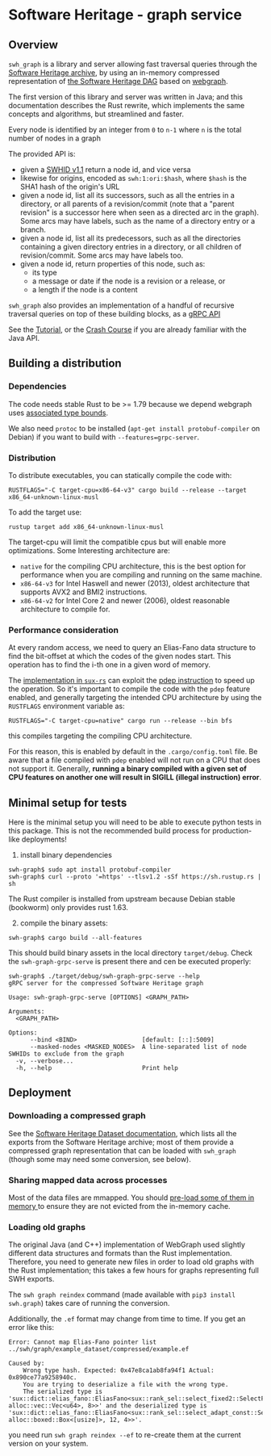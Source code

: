 # Software Heritage - graph service

## Overview

`swh_graph` is a library and server allowing fast traversal queries through the
[Software Heritage archive](https://archive.softwareheritage.org/), by using an in-memory
compressed representation of [the Software Heritage DAG](https://docs.softwareheritage.org/devel/swh-model/data-model.html)
based on [webgraph](https://docs.rs/webgraph).

The first version of this library and server was written in Java; and this documentation
describes the Rust rewrite, which implements the same concepts and algorithms, but
streamlined and faster.

Every node is identified by an integer from `0` to `n-1` where `n` is the total
number of nodes in a graph

The provided API is:

* given a [SWHID v1.1](https://www.swhid.org/specification/v1.1/) return a node id,
  and vice versa
* likewise for origins, encoded as `swh:1:ori:$hash`, where `$hash` is the SHA1 hash of the origin's URL
* given a node id, list all its successors, such as all the entries in a directory, or all
  parents of a revision/commit (note that a "parent revision" is a successor here when
  seen as a directed arc in the graph). Some arcs may have labels, such as the name of
  a directory entry or a branch.
* given a node id, list all its predecessors, such as all the directories containing a given
  directory entries in a directory, or all children of revision/commit. Some arcs may have
  labels too.
* given a node id, return properties of this node, such as:
  * its type
  * a message or date if the node is a revision or a release, or
  * a length if the node is a content

`swh_graph` also provides an implementation of a handful of recursive traversal queries
on top of these building blocks, as a [gRPC API](https://docs.softwareheritage.org/devel/swh-graph/grpc-api.html)

See the [Tutorial](crate::_tutorial), or the [Crash Course](crate::_crash_course) if you
are already familiar with the Java API.

## Building a distribution

### Dependencies
The code needs stable Rust to be >= 1.79 because we depend webgraph uses
[associated type bounds](https://github.com/rust-lang/rust/issues/52662).

We also need `protoc` to be installed (`apt-get install protobuf-compiler` on Debian)
if you want to build with `--features=grpc-server`.

### Distribution
To distribute executables, you can statically compile the code with:
```text
RUSTFLAGS="-C target-cpu=x86-64-v3" cargo build --release --target x86_64-unknown-linux-musl
```
To add the target use:
```text
rustup target add x86_64-unknown-linux-musl
```
The target-cpu will limit the compatible cpus but will enable more optimizations.
Some Interesting architecture are:
- `native` for the compiling CPU architecture, this is the best option for
   performance when you are compiling and running on the same machine.
- `x86-64-v3` for Intel Haswell and newer (2013), oldest architecture that
   supports AVX2 and BMI2 instructions.
- `x86-64-v2` for Intel Core 2 and newer (2006), oldest reasonable architecture
   to compile for.

### Performance consideration
At every random access, we need to query an Elias-Fano data structure to find the bit-offset at
which the codes of the given nodes start. This operation has to find the i-th
one in a given word of memory.

The [implementation in `sux-rs`](https://github.com/vigna/sux-rs/blob/25fbdf42024b6cbe98741bd0d8135f3188293677/src/utils.rs#L26)
can exploit the [pdep instruction](https://www.felixcloutier.com/x86/pdep) to speed up the operation.
So it's important to compile the code with the `pdep` feature enabled, and generally
targeting the intended CPU architecture by using the `RUSTFLAGS` environment variable as:
```text
RUSTFLAGS="-C target-cpu=native" cargo run --release --bin bfs
```
this compiles targeting the compiling CPU architecture.

For this reason, this is enabled by default in the `.cargo/config.toml` file.
Be aware that a file compiled with `pdep` enabled will not run on a CPU that does not support it.
Generally, **running a binary compiled with a given set of CPU features on another one
will result in SIGILL (illegal instruction) error**.

## Minimal setup for tests

Here is the minimal setup you will need to be able to execute python tests in this package.
This is not the recommended build process for production-like deployments!

1. install binary dependencies

```text
swh-graph$ sudo apt install protobuf-compiler
swh-graph$ curl --proto '=https' --tlsv1.2 -sSf https://sh.rustup.rs | sh
```
The Rust compiler is installed from upstream because Debian stable (bookworm) only provides rust 1.63.


2. compile the binary assets:

```text
swh-graph$ cargo build --all-features
```

This should build binary assets in the local directory `target/debug`. Check
the `swh-graph-grpc-serve` is present there and cen be executed properly:

```text
swh-graph$ ./target/debug/swh-graph-grpc-serve --help
gRPC server for the compressed Software Heritage graph

Usage: swh-graph-grpc-serve [OPTIONS] <GRAPH_PATH>

Arguments:
  <GRAPH_PATH>

Options:
      --bind <BIND>                  [default: [::]:5009]
      --masked-nodes <MASKED_NODES>  A line-separated list of node SWHIDs to exclude from the graph
  -v, --verbose...
  -h, --help                         Print help
```

## Deployment

### Downloading a compressed graph

See the [Software Heritage Dataset documentation](https://docs.softwareheritage.org/devel/swh-dataset/graph/dataset.html),
which lists all the exports from the Software Heritage archive; most of them provide
a compressed graph representation that can be loaded with `swh_graph` (though some may
need some conversion, see below).

### Sharing mapped data across processes

Most of the data files are mmapped. You should [pre-load some of them in memory
](https://docs.softwareheritage.org/devel/swh-graph/memory.html#sharing-mapped-data-across-processes)
to ensure they are not evicted from the in-memory cache.

### Loading old graphs

The original Java (and C++) implementation of WebGraph used slightly different
data structures and formats than the Rust implementation.
Therefore, you need to generate new files in order to load old graphs with the Rust
implementation; this takes a few hours for graphs representing full SWH exports.

The `swh graph reindex` command (made available with `pip3 install swh.graph`)
takes care of running the conversion.

Additionally, the `.ef` format may change from time to time. If you get an error
like this:

```text
Error: Cannot map Elias-Fano pointer list ../swh/graph/example_dataset/compressed/example.ef

Caused by:
    Wrong type hash. Expected: 0x47e8ca1ab8fa94f1 Actual: 0x890ce77a9258940c.
    You are trying to deserialize a file with the wrong type.
    The serialized type is 'sux::dict::elias_fano::EliasFano<sux::rank_sel::select_fixed2::SelectFixed2<sux::bits::bit_vec::CountBitVec, alloc::vec::Vec<u64>, 8>>' and the deserialized type is 'sux::dict::elias_fano::EliasFano<sux::rank_sel::select_adapt_const::SelectAdaptConst<sux::bits::bit_vec::BitVec<alloc::boxed::Box<[usize]>>, alloc::boxed::Box<[usize]>, 12, 4>>'.

```

you need run `swh graph reindex --ef` to re-create them at the current version on your system.
